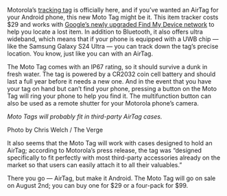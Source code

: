 Motorola’s [tracking tag](/2024/6/14/24178695/tag-motos-it) is officially here, and if you’ve wanted an AirTag for your Android phone, this new Moto Tag might be it. This item tracker costs $29 and works with [Google’s newly upgraded Find My Device network](/2024/4/8/24124174/android-find-my-device-network-offline-tracker-tag-chipolo-pebblebee) to help you locate a lost item. In addition to Bluetooth, it also offers ultra wideband, which means that if your phone is equipped with a UWB chip — like the Samsung Galaxy S24 Ultra — you can track down the tag’s precise location. You know, just like you can with an AirTag.

The Moto Tag comes with an IP67 rating, so it should survive a dunk in fresh water. The tag is powered by a CR2032 coin cell battery and should last a full year before it needs a new one. And in the event that you have your tag on hand but can’t find your phone, pressing a button on the Moto Tag will ring your phone to help you find it. The multifunction button can also be used as a remote shutter for your Motorola phone’s camera.

*Moto Tags will probably fit in third-party AirTag cases.*

Photo by Chris Welch / The Verge

It also seems that the Moto Tag will work with cases designed to hold an AirTag; according to Motorola’s press release, the tag was “designed specifically to fit perfectly with most third-party accessories already on the market so that users can easily attach it to all their valuables.”

There you go — AirTag, but make it Android. The Moto Tag will go on sale on August 2nd; you can buy one for $29 or a four-pack for $99.
